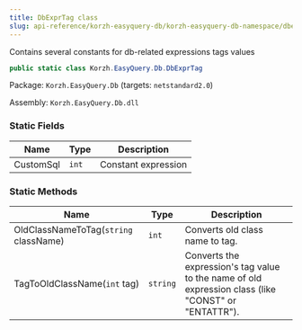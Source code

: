 ```yaml
---
title: DbExprTag class
slug: api-reference/korzh-easyquery-db/korzh-easyquery-db-namespace/dbexprtag-class
---
```



Contains several constants for db-related expressions tags values
```csharp
public static class Korzh.EasyQuery.Db.DbExprTag

```
Package: `Korzh.EasyQuery.Db` (targets: `netstandard2.0`)

Assembly: `Korzh.EasyQuery.Db.dll`

### Static Fields

| Name | Type | Description | 
| --- | --- | --- | 
| CustomSql | `int` | Constant expression | 


### Static Methods

| Name | Type | Description | 
| --- | --- | --- | 
| OldClassNameToTag(`string` className) | `int` | Converts old class name to tag. | 
| TagToOldClassName(`int` tag) | `string` | Converts the expression's tag value to the name of old expression class (like "CONST" or "ENTATTR"). |